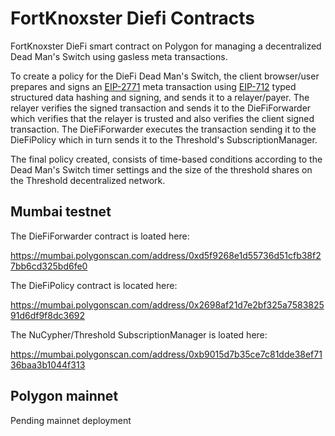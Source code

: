 # FortKnoxster Diefi Contracts

FortKnoxster DieFi smart contract on Polygon for managing a decentralized Dead Man's Switch using gasless meta transactions.

To create a policy for the DieFi Dead Man's Switch, the client browser/user prepares and signs an [EIP-2771](https://eips.ethereum.org/EIPS/eip-2771) meta transaction using [EIP-712](https://eips.ethereum.org/EIPS/eip-712) typed structured data hashing and signing, and sends it to a relayer/payer. The relayer verifies the signed transaction and sends it to the DieFiForwarder which verifies that the relayer is trusted and also verifies the client signed transaction. The DieFiForwarder executes the transaction sending it to the DieFiPolicy which in turn sends it to the Threshold's SubscriptionManager.

The final policy created, consists of time-based conditions according to the Dead Man's Switch timer settings and the size of the threshold shares on the Threshold decentralized network.


## Mumbai testnet

The DieFiForwarder contract is loated here:

https://mumbai.polygonscan.com/address/0xd5f9268e1d55736d51cfb38f27bb6cd325bd6fe0

The DieFiPolicy contract is located here:

https://mumbai.polygonscan.com/address/0x2698af21d7e2bf325a758382591d6df9f8dc3692

The NuCypher/Threshold SubscriptionManager is loated here:

https://mumbai.polygonscan.com/address/0xb9015d7b35ce7c81dde38ef7136baa3b1044f313


## Polygon mainnet
Pending mainnet deployment
